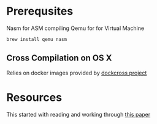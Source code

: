 # Prerequsites

Nasm for ASM compiling
Qemu for for Virtual Machine

```
brew install qemu nasm
```

## Cross Compilation on OS X

Relies on docker images provided by [dockcross project](https://hub.docker.com/u/dockcross)

# Resources

This started with reading and working through [this paper](https://www.cs.bham.ac.uk/~exr/lectures/opsys/10_11/lectures/os-dev.pdf)

```

```

